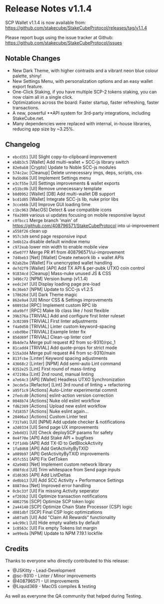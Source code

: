 # Release Notes v1.1.4

SCP Wallet v1.1.4 is now available from: https://github.com/stakecube/StakeCubeProtocol/releases/tag/v1.1.4

Please report bugs using the issue tracker at Github: https://github.com/stakecube/StakeCubeProtocol/issues

## Notable Changes

- New Dark Theme, with higher contrasts and a vibrant neon blue colour palette, shiny!
- New Settings Menu, with personalization options and an easy wallet export feature.
- One-Click Staking, if you have multiple SCP-2 tokens staking, you can now claim all in a single click.
- Optimizations across the board: Faster startup, faster refreshing, faster transactions.
- A new, powerful **API system for 3rd-party integrations, including StakeCube.net.
- Many dependencies were replaced with internal, in-house libraries, reducing app size by ~3.25%.

## Changelog

- `ebcd351` [UI] Slight copy-to-clipboard improvement  
- `eb8b3c5` [Wallet] Add multi-wallet + SCC-js library switch  
- `82e0ab8` [Crypto] Update to Noble SCC-js modules  
- `574c2ac` [Cleanup] Delete unnecessary imgs, deps, scripts, css  
- `0a5bd66` [UI] Implement Settings menu  
- `e3cf55e` [UI] Settings improvements & wallet exports  
- `e51bc0b` [UI] Remove unnecessary template  
- `b8d0952` [Wallet] [DB] Add multi-wallet DB support  
- `bcd1d85` [Wallet] Integrate SCC-js lib, nuke prior libs  
- `3cceb6b` [UI] Improve GUI loading time  
- `c1bc963` [MacOS] Detect & use compatible icons  
- `f6a2009` various ui updates focusing on mobile responsive layout  
- `c0fbcc1` Merge branch 'main' of https://github.com/408796571/StakeCubeProtocol into ui-improvement  
- `a558f26` clean up  
- `957c3d9` send page responsive input  
- `3e6b12a` disable default window menu  
- `c972eab` lower min width to enable mobile view  
- `45e07f7` Merge PR #1 from 408796571/ui-improvement  
- `7d4beb3` [Net] [Wallet] Create network lib + wallet APIs  
- `02ab2be` [Wallet] Fix unencrypted wallet handling  
- `de7d2f9` [Wallet] [API] Add TX API & per-pubk UTXO coin control  
- `91834cd` [Cleanup] Mass-nuke unused JS & CSS  
- `3496c72` [NPM] Version bump (v1.1.4)  
- `eedc24f` [UI] Display loading page pre-load  
- `8c36eb7` [NPM] Update to SCC-js v1.2.5  
- `178626d` [UI] Dark Theme magic  
- `862e9a4` [UI] Minor CSS & Settings improvements  
- `60891bd` [RPC] Implement custom RPC lib  
- `aba9bff` [RPC] Make lib class like / host flexible  
- `39b376a` [TRIVIAL] Add and configure first linter ruleset  
- `3c02309` [TRIVIAL] First linter adjustments  
- `f4a0d50` [TRIVIAL] Linter custom keyword-spacing  
- `cebd9be` [TRIVIAL] Example linter fix  
- `85dd69f` [TRIVIAL] Clean-up linter conf  
- `8b4de7a` Merge pull request #2 from sc-9310/rpc_1  
- `81cadd4` [TRIVIAL] Add quote-props for strict mode  
- `515a3d4` Merge pull request #4 from sc-9310/main  
- `813fcbe` [Linter] Keyword spacing adjustments  
- `43668c2` [Linter] [NPM] Add semi-auto Lint command  
- `0352e25` [Lint] First round of mass-linting  
- `47219ba` [Lint] 2nd round, manual linting  
- `a7e64c3` [API] [Wallet] Headless UTXO Synchronization  
- `3ecde5a` [Refactor] [Lint] 3rd round of linting + refactoring  
- `a95f1c9` [Actions] Auto-Linter experimental commit  
- `2fedcd0` [Actions] eslint-action version correction  
- `0048b74` [Actions] Nuke old eslint workflow  
- `fd62389` [Actions] Upload new eslint workflow  
- `7d18357` [Actions] Nuke eslint again...  
- `20406a3` [Actions] Custom Linter test  
- `7317a91` [UI] [NPM] Add update checker & notifications  
- `a2d0334` [UI] Send page UX improvements  
- `2ebdd31` [UI] Check deploySCP params for safety  
- `0e4f70e` [API] Add Stake API + bugfixes  
- `f2f1d4b` [API] Add TX-ID to GetBlockActivity  
- `1fa8d68` [API] Add GetActivityByTXID  
- `a089b97` [API] GetActivityByTXID improvements  
- `45fc551` [API] Fix GetToken  
- `42a9483` [Net] Implement custom network library  
- `d08fdcd` [UI] Trim whitespace from Send page inputs  
- `d1d6365` [API] Add ListDeltas  
- `de0bb13` [UI] Add SCC Activity + Performance Settings  
- `8887dea` [Net] Improved error handling  
- `0cbc33f` [UI] Fix missing Activity seperator  
- `ef203b2` [UI] Optimize transaction notifications  
- `4862756` [SCP] Optimize SCP token logic  
- `2a44140` [SCP] Optimize Chain State Processor (CSP) logic  
- `d881dbf` [SCP] Final CSP logic optimizations  
- `ab07ad5` [UI] Add "Claim All Rewards" functionality  
- `a4c99c1` [UI] Hide empty wallets by default  
- `1c0563c` [UI] Fix empty Tokens list margin  
- `ae99eda` [NPM] Update to NPM 7.19.1 lockfile 

## Credits

Thanks to everyone who directly contributed to this release:

- @JSKitty - Lead-Development
- @sc-9310 - Linter / Minor improvements
- @408796571 - UI improvements
- @Liquid369 - MacOS compiles & testing

As well as everyone the QA community that helped during Testing.